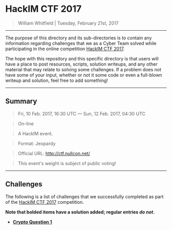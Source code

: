 HackIM CTF 2017
========

> William Whitfield | Tuesday, February 21st, 2017

--------------------------------------------

The purpose of this directory and its sub-directories is to contain any information regarding challenges that we as a Cyber Team solved while participating in the online competition [HackIM CTF 2017][hackimctf].

The hope with this repository and this specific directory is that users will have a place to post resources, scripts, solution writeups, and any other material that may relate to solving some challenges. If a problem does not have some of your input, whether or not it some code or even a full-blown writeup and solution, feel free to add something!

---------------------------

Summary
-------

> Fri, 10 Feb. 2017, 16:30 UTC — Sun, 12 Feb. 2017, 04:30 UTC 

> On-line

> A HackIM event.

> Format: Jeopardy

> Official URL: http://ctf.nullcon.net/

> This event's weight is subject of public voting!




------------
 

Challenges
----------

The following is a list of challenges that we successfully completed as part of the [HackIM CTF 2017][hackimctf] competition.

__Note that bolded items have a solution added; regular entries _do not_.__

* [__Crypto Question 1__](crypto1/)

[hackimctf]: http://ctf.nullcon.net/
